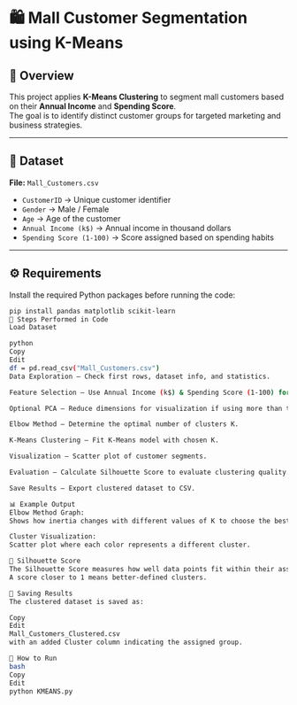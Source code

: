 # 🛍️ Mall Customer Segmentation using K-Means

## 📌 Overview
This project applies **K-Means Clustering** to segment mall customers based on their **Annual Income** and **Spending Score**.  
The goal is to identify distinct customer groups for targeted marketing and business strategies.

---

## 📂 Dataset
**File:** `Mall_Customers.csv`  
- `CustomerID` → Unique customer identifier  
- `Gender` → Male / Female  
- `Age` → Age of the customer  
- `Annual Income (k$)` → Annual income in thousand dollars  
- `Spending Score (1-100)` → Score assigned based on spending habits

---

## ⚙️ Requirements
Install the required Python packages before running the code:

```bash
pip install pandas matplotlib scikit-learn
🚀 Steps Performed in Code
Load Dataset

python
Copy
Edit
df = pd.read_csv("Mall_Customers.csv")
Data Exploration – Check first rows, dataset info, and statistics.

Feature Selection – Use Annual Income (k$) & Spending Score (1-100) for clustering.

Optional PCA – Reduce dimensions for visualization if using more than two features.

Elbow Method – Determine the optimal number of clusters K.

K-Means Clustering – Fit K-Means model with chosen K.

Visualization – Scatter plot of customer segments.

Evaluation – Calculate Silhouette Score to evaluate clustering quality.

Save Results – Export clustered dataset to CSV.

📊 Example Output
Elbow Method Graph:
Shows how inertia changes with different values of K to choose the best number of clusters.

Cluster Visualization:
Scatter plot where each color represents a different cluster.

🧮 Silhouette Score
The Silhouette Score measures how well data points fit within their assigned clusters.
A score closer to 1 means better-defined clusters.

💾 Saving Results
The clustered dataset is saved as:

Copy
Edit
Mall_Customers_Clustered.csv
with an added Cluster column indicating the assigned group.

📌 How to Run
bash
Copy
Edit
python KMEANS.py
